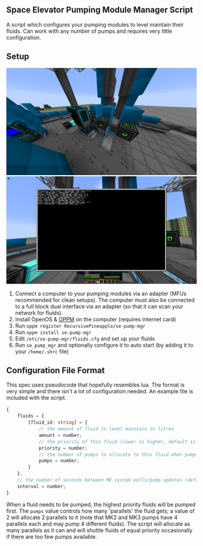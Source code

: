 ## Space Elevator Pumping Module Manager Script

A script which configures your pumping modules to level maintain their fluids. Can work with any number of pumps and requires very little configuration.

## Setup

![Example Setup](images/2025-03-20_15.10.05.png)
![Program Working](images/2025-03-20_15.23.27.png)

1. Connect a computer to your pumping modules via an adapter (MFUs recommended for clean setups). The computer must also be connected to a full block dual interface via an adapter (so that it can scan your network for fluids).
2. Install OpenOS & [OPPM](https://ocdoc.cil.li/tutorial:program:oppm) on the computer (requires internet card)
3. Run `oppm register RecursivePineapple/se-pump-mgr`
4. Run `oppm install se-pump-mgr`
5. Edit `/etc/se-pump-mgr/fluids.cfg` and set up your fluids
6. Run `se_pump_mgr` and optionally configure it to auto start (by adding it to your `/home/.shrc` file)

## Configuration File Format

This spec uses pseudocode that hopefully resembles lua. The format is very simple and there isn't a lot of configuration needed. An example file is included with the script.

```typescript
{
    fluids = {
        [fluid_id: string] = {
            // the amount of fluid to level maintain in litres
            amount = number;
            // the priority of this fluid (lower is higher, default is 1)
            priority = number;
            // the number of pumps to allocate to this fluid when pumping it
            pumps = number;
        }
    },
    // the number of seconds between ME system polls/pump updates (default 10)
    interval = number;
}
```

When a fluid needs to be pumped, the highest priority fluids will be pumped first. The `pumps` value controls how many 'parallels' the fluid gets; a value of 2 will allocate 2 parallels to it (note that MK2 and MK3 pumps have 4 parallels each and may pump 4 different fluids). The script will allocate as many parallels as it can and will shuttle fluids of equal priority occasionally if there are too few pumps available.
